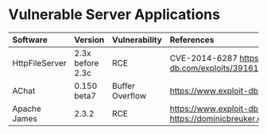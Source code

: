 # Vulnerable Server Applications

| Software | Version  | Vulnerability     | References | Msf |
| :------- | :------- | :---------------- | :--------- | :-- |
| HttpFileServer  | 2.3x before 2.3c  | RCE | CVE-2014-6287 https://www.exploit-db.com/exploits/39161 | exploit/windows/http/rejetto_hfs_exec |
| AChat | 0.150 beta7 | Buffer Overflow | https://www.exploit-db.com/exploits/36025 | exploit/windows/misc/achat_bof  |
| Apache James | 2.3.2   | RCE | https://www.exploit-db.com/exploits/35513/ https://dominicbreuker.com/post/htb_solidstate/ |   |
